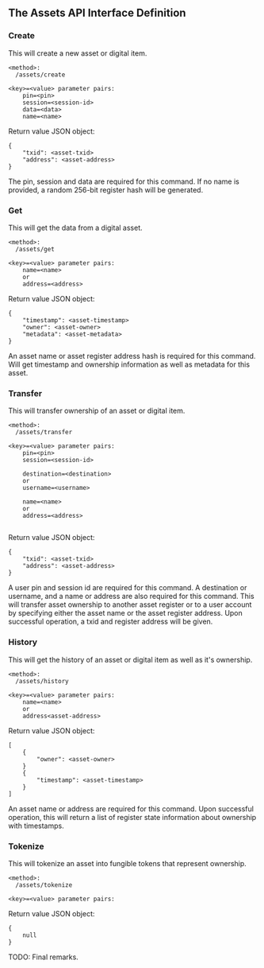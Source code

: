 The Assets API Interface Definition
-----------------------------------


### Create

This will create a new asset or digital item.

```
<method>:
  /assets/create

<key>=<value> parameter pairs:
    pin=<pin>
    session=<session-id>
    data=<data>
    name=<name>
```

Return value JSON object:
```
{
    "txid": <asset-txid>
    "address": <asset-address>
}
```

The pin, session and data are required for this command. If no name is provided,
a random 256-bit register hash will be generated.


### Get

This will get the data from a digital asset.

```
<method>:
  /assets/get

<key>=<value> parameter pairs:
    name=<name>
    or
    address=<address>

```

Return value JSON object:
```
{
    "timestamp": <asset-timestamp>
    "owner": <asset-owner>
    "metadata": <asset-metadata>
}
```

An asset name or asset register address hash is required for this command. Will get
timestamp and ownership information as well as metadata for this asset.


### Transfer

This will transfer ownership of an asset or digital item.

```
<method>:
  /assets/transfer

<key>=<value> parameter pairs:
    pin=<pin>
    session=<session-id>

    destination=<destination>
    or
    username=<username>

    name=<name>
    or
    address=<address>


```

Return value JSON object:
```
{
    "txid": <asset-txid>
    "address": <asset-address>
}
```

A user pin and session id are required for this command. A destination or username,
and a name or address are also required for this command. This will transfer asset
ownership to another asset register or to a user account by specifying either the
asset name or the asset register address. Upon successful operation, a txid and
register address will be given.


### History

This will get the history of an asset or digital item as well as it's ownership.

```
<method>:
  /assets/history

<key>=<value> parameter pairs:
    name=<name>
    or
    address<asset-address>

```

Return value JSON object:
```
[
    {
        "owner": <asset-owner>
    }
    {
        "timestamp": <asset-timestamp>
    }
]
```

An asset name or address are required for this command. Upon successful operation,
this will return a list of register state information about ownership with
timestamps.


### Tokenize

This will tokenize an asset into fungible tokens that represent ownership.

```
<method>:
  /assets/tokenize

<key>=<value> parameter pairs:

```

Return value JSON object:
```
{
    null
}

```

TODO: Final remarks.
